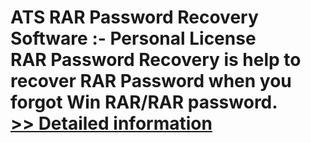 # ATS RAR Password Recovery Software :- Personal License<br />RAR Password Recovery is help to recover RAR Password when you forgot Win RAR/RAR password.<br />[>> Detailed information](https://secure.shareit.com/shareit/product.html?productid=300778121&affiliateid=200057808)
